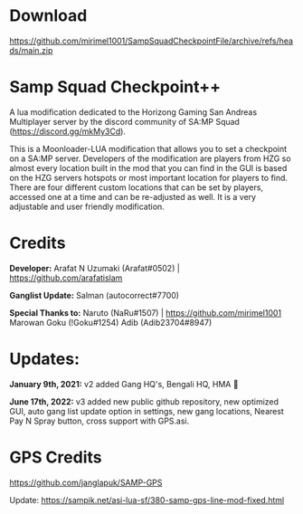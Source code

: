# Download
https://github.com/mirimel1001/SampSquadCheckpointFile/archive/refs/heads/main.zip

# Samp Squad Checkpoint++
A lua modification dedicated to the Horizong Gaming San Andreas Multiplayer server by the discord community of SA:MP Squad (https://discord.gg/mkMy3Cd).

This is a Moonloader-LUA modification that allows you to set a checkpoint on a SA:MP server. Developers of the modification are players from HZG so almost every location built in the mod that you can find in the GUI is based on the HZG servers hotspots or most important location for players to find. There are four different custom locations that can be set by players, accessed one at a time and can be re-adjusted as well. It is a very adjustable and user friendly modification.

# Credits
**Developer:**
Arafat N Uzumaki (Arafat#0502) | https://github.com/arafatislam

**Ganglist Update:**
Salman (autocorrect#7700)

**Special Thanks to:**
Naruto (NaRu#1507) | https://github.com/mirimel1001
Marowan Goku (!Goku#1254)
Adib (Adib23704#8947)

# Updates:
**January 9th, 2021:** v2 added Gang HQ's, Bengali HQ, HMA :eyes:

**June 17th, 2022:** v3 added new public github repository, new optimized GUI, auto gang list update option in settings, new gang locations, Nearest Pay N Spray button, cross support with GPS.asi.

# GPS Credits
https://github.com/janglapuk/SAMP-GPS

Update: https://sampik.net/asi-lua-sf/380-samp-gps-line-mod-fixed.html
